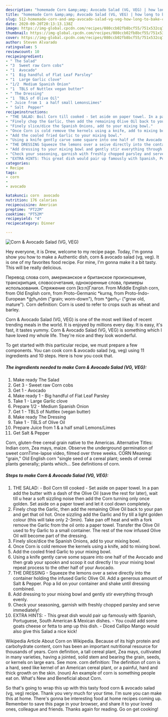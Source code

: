 ```yaml
---
description: "homemade Corn &amp;amp; Avocado Salad (VG, VEG) | how long to bake Corn &amp;amp; Avocado Salad (VG, VEG)"
title: "homemade Corn &amp;amp; Avocado Salad (VG, VEG) | how long to bake Corn &amp;amp; Avocado Salad (VG, VEG)"
slug: 512-homemade-corn-and-amp-avocado-salad-vg-veg-how-long-to-bake-corn-and-amp-avocado-salad-vg-veg
date: 2020-09-20T20:13:13.138Z
image: https://img-global.cpcdn.com/recipes/080ccb02fb8bcf55/751x532cq70/corn-avocado-salad-vg-veg-recipe-main-photo.jpg
thumbnail: https://img-global.cpcdn.com/recipes/080ccb02fb8bcf55/751x532cq70/corn-avocado-salad-vg-veg-recipe-main-photo.jpg
cover: https://img-global.cpcdn.com/recipes/080ccb02fb8bcf55/751x532cq70/corn-avocado-salad-vg-veg-recipe-main-photo.jpg
author: Steven Alvarado
ratingvalue: 5
reviewcount: 10
recipeingredient:
- " The Salad"
- "3  Sweet raw Corn cobs"
- "1  Avocado"
- "1  Big handful of Flat Leaf Parsley"
- "1  Large Garlic clove"
- "1/2  Medium Spanish Onion"
- "1  TBLS of Nuttlex vegan butter"
- " The Dressing"
- "1  TBLS of Olive Oil"
- " Juice from 1  a half small LemonsLimes"
- " Salt  Pepper"
recipeinstructions:
- "THE SALAD: Boil Corn till cooked - Set aside on paper towel. In a pan add the butter with a dash of the Olive Oil (save the rest for later), wait till u hear a soft sizzling noise then add the Corn turning only once golden. Set aside on a paper towel and let it cool down completely."
- "Finely chop the Garlic, then add the remaining Olive Oil back to your pan and get that oil hot. Once sizzling add the Garlic and fry till a light golden colour (this will take only 2-3min). Take pan off heat and with a fork remove the Garlic from the oil onto a paper towel. Transfer the Olive Oil used to fry Garlic to a small container. The rest of the now infused Olive Oil will become part of the dressing."
- "Finely slice/dice the Spanish Onions, add to your mixing bowl."
- "Once Corn is cold remove the kernels using a knife, add to mixing bowl."
- "Add the cooled fried Garlic to your mixing bowl."
- "Using a knife gently carve some square into one half of the Avocado and then grab your spookn and scoop it out directly I to your mixing bowl repeat process to the other half of your Avocado."
- "THE DRESSING Squeeze the lemons over a seive directly into the container holding the infused Garlic Olive Oil. Add a generous amount of Salt &amp; Pepper. Pop a lid on your container and shake until dressing combined."
- "Add dressing to your mixing bowl and gently stir everything through evenly."
- "Check your seasoning, garnish with freshly chopped parsley and serve immediately!"
- "EXTRA HINTS: This great dish would pair up famously with Spanish, Portuguese, South American &amp; Mexican dishes. You could add some goats cheese or fetta to amp up this dish. Diced Callipo Mango would also give this Salad a nice kick!"
categories:
- Recipe
tags:
- corn
- 
- avocado

katakunci: corn  avocado 
nutrition: 176 calories
recipecuisine: American
preptime: "PT22M"
cooktime: "PT52M"
recipeyield: "4"
recipecategory: Dinner

---
```



![Corn &amp; Avocado Salad (VG, VEG)](https://img-global.cpcdn.com/recipes/080ccb02fb8bcf55/751x532cq70/corn-avocado-salad-vg-veg-recipe-main-photo.jpg)

Hey everyone, it is Drew, welcome to my recipe page. Today, I'm gonna show you how to make a Authentic dish, corn &amp; avocado salad (vg, veg). It is one of my favorites food recipe. For mine, I'm gonna make it a bit tasty. This will be really delicious.

Перевод слова corn, американское и британское произношение, транскрипция, словосочетания, однокоренные слова, примеры использования. Спряжение corn [kɔ:n]Глагол. From Middle English corn, from Old English corn, from Proto-Germanic *kurną, from Proto-Indo-European *ǵr̥h₂nóm (&#34;grain; worn-down&#34;), from *ǵerh₂- (&#34;grow old, mature&#34;). Corn definition: Corn is used to refer to crops such as wheat and barley.

Corn &amp; Avocado Salad (VG, VEG) is one of the most well liked of recent trending meals in the world. It is enjoyed by millions every day. It is easy, it's fast, it tastes yummy. Corn &amp; Avocado Salad (VG, VEG) is something which I have loved my whole life. They're nice and they look wonderful.


To get started with this particular recipe, we must prepare a few components. You can cook corn &amp; avocado salad (vg, veg) using 11 ingredients and 10 steps. Here is how you cook that.

<!--inarticleads1-->

##### The ingredients needed to make Corn &amp; Avocado Salad (VG, VEG):

1. Make ready  The Salad
1. Get 3 - Sweet raw Corn cobs
1. Get 1 - Avocado
1. Make ready 1 - Big handful of Flat Leaf Parsley
1. Take 1 - Large Garlic clove
1. Prepare 1/2 - Medium Spanish Onion
1. Get 1 - TBLS of Nuttlex (vegan butter)
1. Make ready  The Dressing
1. Take 1 - TBLS of Olive Oil
1. Prepare  Juice from 1 &amp; a half small Lemons/Limes
1. Get  Salt &amp; Pepper


Corn, gluten-free cereal grain native to the Americas. Alternative Titles: Indian corn, Zea mays, maize. Observe the underground germination of sweet cornTime-lapse video, filmed over three weeks. CORN Meaning: &#34;grain,&#34; Old English corn &#34;single seed of a cereal plant; seeds of cereal plants generally; plants which… See definitions of corn. 

<!--inarticleads2-->

##### Steps to make Corn &amp; Avocado Salad (VG, VEG):

1. THE SALAD: - Boil Corn till cooked - Set aside on paper towel. In a pan add the butter with a dash of the Olive Oil (save the rest for later), wait till u hear a soft sizzling noise then add the Corn turning only once golden. Set aside on a paper towel and let it cool down completely.
1. Finely chop the Garlic, then add the remaining Olive Oil back to your pan and get that oil hot. Once sizzling add the Garlic and fry till a light golden colour (this will take only 2-3min). Take pan off heat and with a fork remove the Garlic from the oil onto a paper towel. Transfer the Olive Oil used to fry Garlic to a small container. The rest of the now infused Olive Oil will become part of the dressing.
1. Finely slice/dice the Spanish Onions, add to your mixing bowl.
1. Once Corn is cold remove the kernels using a knife, add to mixing bowl.
1. Add the cooled fried Garlic to your mixing bowl.
1. Using a knife gently carve some square into one half of the Avocado and then grab your spookn and scoop it out directly I to your mixing bowl repeat process to the other half of your Avocado.
1. THE DRESSING - Squeeze the lemons over a seive directly into the container holding the infused Garlic Olive Oil. Add a generous amount of Salt &amp; Pepper. Pop a lid on your container and shake until dressing combined.
1. Add dressing to your mixing bowl and gently stir everything through evenly.
1. Check your seasoning, garnish with freshly chopped parsley and serve immediately!
1. EXTRA HINTS: - This great dish would pair up famously with Spanish, Portuguese, South American &amp; Mexican dishes. - You could add some goats cheese or fetta to amp up this dish. - Diced Callipo Mango would also give this Salad a nice kick!


Wikipedia Article About Corn on Wikipedia. Because of its high protein and carbohydrate content, corn has been an important nutritional resource for thousands of years. Corn definition, a tall cereal plant, Zea mays, cultivated in many varieties, having a jointed, solid stem and bearing the grain, seeds, or kernels on large ears. See more. corn definition: The definition of corn is a hard, seed like kernel of an American cereal plant, or a painful, hard and thick growth on the skin. (noun) An example of corn is something people eat on. What&#39;s New and Beneficial about Corn. 

So that's going to wrap this up with this tasty food corn &amp; avocado salad (vg, veg) recipe. Thank you very much for your time. I'm sure you can make this at home. There's gonna be interesting food at home recipes coming up. Remember to save this page in your browser, and share it to your loved ones, colleague and friends. Thanks again for reading. Go on get cooking!

